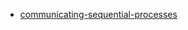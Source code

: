 * [communicating-sequential-processes](http://www.cs.ucf.edu/courses/cop4020/sum2009/CSP-hoare.pdf)

